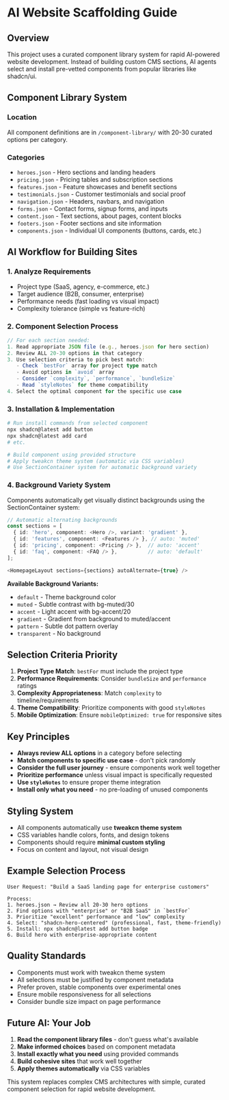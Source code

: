 # AI Website Scaffolding Guide

## Overview

This project uses a curated component library system for rapid AI-powered website development. Instead of building custom CMS sections, AI agents select and install pre-vetted components from popular libraries like shadcn/ui.

## Component Library System

### Location
All component definitions are in `/component-library/` with 20-30 curated options per category.

### Categories
- `heroes.json` - Hero sections and landing headers
- `pricing.json` - Pricing tables and subscription sections  
- `features.json` - Feature showcases and benefit sections
- `testimonials.json` - Customer testimonials and social proof
- `navigation.json` - Headers, navbars, and navigation
- `forms.json` - Contact forms, signup forms, and inputs
- `content.json` - Text sections, about pages, content blocks
- `footers.json` - Footer sections and site information
- `components.json` - Individual UI components (buttons, cards, etc.)

## AI Workflow for Building Sites

### 1. Analyze Requirements
- Project type (SaaS, agency, e-commerce, etc.)
- Target audience (B2B, consumer, enterprise)
- Performance needs (fast loading vs visual impact)
- Complexity tolerance (simple vs feature-rich)

### 2. Component Selection Process
```typescript
// For each section needed:
1. Read appropriate JSON file (e.g., heroes.json for hero section)
2. Review ALL 20-30 options in that category
3. Use selection criteria to pick best match:
   - Check `bestFor` array for project type match
   - Avoid options in `avoid` array
   - Consider `complexity`, `performance`, `bundleSize`
   - Read `styleNotes` for theme compatibility
4. Select the optimal component for the specific use case
```

### 3. Installation & Implementation
```bash
# Run install commands from selected component
npx shadcn@latest add button
npx shadcn@latest add card
# etc.

# Build component using provided structure
# Apply tweakcn theme system (automatic via CSS variables)
# Use SectionContainer system for automatic background variety
```

### 4. Background Variety System
Components automatically get visually distinct backgrounds using the SectionContainer system:

```typescript
// Automatic alternating backgrounds
const sections = [
  { id: 'hero', component: <Hero />, variant: 'gradient' },
  { id: 'features', component: <Features /> }, // auto: 'muted'
  { id: 'pricing', component: <Pricing /> },  // auto: 'accent'
  { id: 'faq', component: <FAQ /> },          // auto: 'default'
];

<HomepageLayout sections={sections} autoAlternate={true} />
```

**Available Background Variants:**
- `default` - Theme background color
- `muted` - Subtle contrast with bg-muted/30
- `accent` - Light accent with bg-accent/20
- `gradient` - Gradient from background to muted/accent
- `pattern` - Subtle dot pattern overlay
- `transparent` - No background

## Selection Criteria Priority

1. **Project Type Match**: `bestFor` must include the project type
2. **Performance Requirements**: Consider `bundleSize` and `performance` ratings
3. **Complexity Appropriateness**: Match `complexity` to timeline/requirements
4. **Theme Compatibility**: Prioritize components with good `styleNotes`
5. **Mobile Optimization**: Ensure `mobileOptimized: true` for responsive sites

## Key Principles

- **Always review ALL options** in a category before selecting
- **Match components to specific use case** - don't pick randomly
- **Consider the full user journey** - ensure components work well together
- **Prioritize performance** unless visual impact is specifically requested
- **Use `styleNotes`** to ensure proper theme integration
- **Install only what you need** - no pre-loading of unused components

## Styling System

- All components automatically use **tweakcn theme system**
- CSS variables handle colors, fonts, and design tokens
- Components should require **minimal custom styling**
- Focus on content and layout, not visual design

## Example Selection Process

```
User Request: "Build a SaaS landing page for enterprise customers"

Process:
1. heroes.json → Review all 20-30 hero options
2. Find options with "enterprise" or "B2B SaaS" in `bestFor`
3. Prioritize "excellent" performance and "low" complexity
4. Select: "shadcn-hero-centered" (professional, fast, theme-friendly)
5. Install: npx shadcn@latest add button badge
6. Build hero with enterprise-appropriate content
```

## Quality Standards

- Components must work with tweakcn theme system
- All selections must be justified by component metadata
- Prefer proven, stable components over experimental ones
- Ensure mobile responsiveness for all selections
- Consider bundle size impact on page performance

## Future AI: Your Job

1. **Read the component library files** - don't guess what's available
2. **Make informed choices** based on component metadata
3. **Install exactly what you need** using provided commands
4. **Build cohesive sites** that work well together
5. **Apply themes automatically** via CSS variables

This system replaces complex CMS architectures with simple, curated component selection for rapid website development. 